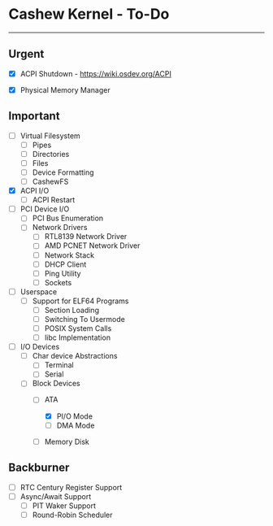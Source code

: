 # Cashew Kernel - To-Do
---

## Urgent
- [x] ACPI Shutdown - https://wiki.osdev.org/ACPI
- [x] Physical Memory Manager


## Important
- [ ] Virtual Filesystem
	- [ ] Pipes
	- [ ] Directories
	- [ ] Files
	- [ ] Device Formatting
	- [ ] CashewFS 
- [x] ACPI I/O 
	- [ ] ACPI Restart
- [ ] PCI Device I/O 
	- [ ] PCI Bus Enumeration
	- [ ] Network Drivers 
		- [ ] RTL8139 Network Driver
		- [ ] AMD PCNET Network Driver
		- [ ] Network Stack
		- [ ] DHCP Client
		- [ ] Ping Utility
		- [ ] Sockets
- [ ] Userspace
	- [ ] Support for ELF64 Programs
		- [ ] Section Loading
		- [ ] Switching To Usermode
		- [ ] POSIX System Calls
		- [ ] libc Implementation
- [ ] I/O Devices
	- [ ]  Char device Abstractions
		- [ ] Terminal
		- [ ] Serial  
	- [ ] Block Devices
		- [ ] ATA
			- [x] PI/O Mode
			- [ ] DMA Mode
		- [ ] Memory Disk 


## Backburner
- [ ] RTC Century Register Support
- [ ] Async/Await Support
	- [ ] PIT Waker Support
	- [ ] Round-Robin Scheduler
